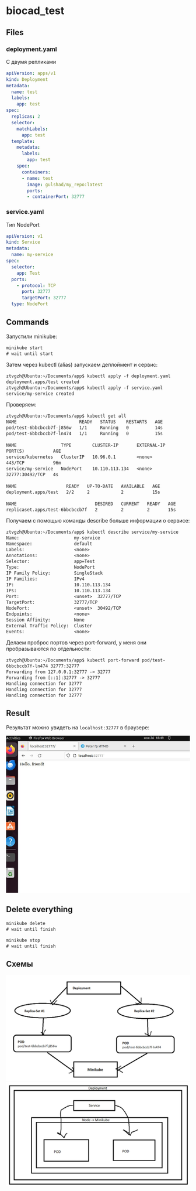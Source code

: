 # biocad_test

## Files

### deployment.yaml
С двумя репликами

``` yaml
apiVersion: apps/v1
kind: Deployment
metadata:
  name: test
  labels:
    app: test
spec:
  replicas: 2
  selector:
    matchLabels:
      app: test
  template:
    metadata:
      labels:
        app: test
    spec:
      containers:
      - name: test
        image: gulshad/my_repo:latest
        ports:
        - containerPort: 32777 
```

### service.yaml
Тип NodePort

``` yaml
apiVersion: v1
kind: Service
metadata:
  name: my-service
spec:
  selector:
    app: Test
  ports:
    - protocol: TCP
      port: 32777
      targetPort: 32777
  type: NodePort
```

## Commands

Запустили minikube:
```
minikube start
# wait until start
```
Затем через kubectl (alias) запускаем деплоймент и сервис:

```
ztvgzh@Ubuntu:~/Documents/app$ kubectl apply -f deployment.yaml 
deployment.apps/test created
ztvgzh@Ubuntu:~/Documents/app$ kubectl apply -f service.yaml 
service/my-service created
```
Проверяем:

```
ztvgzh@Ubuntu:~/Documents/app$ kubectl get all
NAME                        READY   STATUS    RESTARTS   AGE
pod/test-6bbcbccb7f-j856w   1/1     Running   0          14s
pod/test-6bbcbccb7f-ln474   1/1     Running   0          15s

NAME                 TYPE        CLUSTER-IP       EXTERNAL-IP   PORT(S)           AGE
service/kubernetes   ClusterIP   10.96.0.1        <none>        443/TCP           96m
service/my-service   NodePort    10.110.113.134   <none>        32777:30492/TCP   4s

NAME                   READY   UP-TO-DATE   AVAILABLE   AGE
deployment.apps/test   2/2     2            2           15s

NAME                              DESIRED   CURRENT   READY   AGE
replicaset.apps/test-6bbcbccb7f   2         2         2       15s
```
Получаем с помощью команды describe больше информации о сервисе:

```
ztvgzh@Ubuntu:~/Documents/app$ kubectl describe service/my-service
Name:                     my-service
Namespace:                default
Labels:                   <none>
Annotations:              <none>
Selector:                 app=Test
Type:                     NodePort
IP Family Policy:         SingleStack
IP Families:              IPv4
IP:                       10.110.113.134
IPs:                      10.110.113.134
Port:                     <unset>  32777/TCP
TargetPort:               32777/TCP
NodePort:                 <unset>  30492/TCP
Endpoints:                <none>
Session Affinity:         None
External Traffic Policy:  Cluster
Events:                   <none>
```

Делаем проброс портов через port-forward, у меня они пробразываются по отдельности:
```
ztvgzh@Ubuntu:~/Documents/app$ kubectl port-forward pod/test-6bbcbccb7f-ln474 32777:32777
Forwarding from 127.0.0.1:32777 -> 32777
Forwarding from [::1]:32777 -> 32777
Handling connection for 32777
Handling connection for 32777
Handling connection for 32777
```

## Result

Результат можно увидеть на `localhost:32777` в браузере:
<div align = "center"><img src="https://github.com/ztvgzh/biocad_test/blob/master/result.jpg"></div>

## Delete everything

```
minikube delete
# wait until finish
```

```
minikube stop
# wait until finish
```

## Схемы
<div align = "center"><img src="https://github.com/ztvgzh/biocad_test/blob/master/depl.jpg"></div>
<div align = "center"><img src="https://github.com/ztvgzh/biocad_test/blob/master/serv.jpg"></div>
